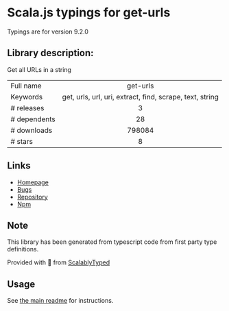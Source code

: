 
# Scala.js typings for get-urls

Typings are for version 9.2.0

## Library description:
Get all URLs in a string

|                    |                 |
| ------------------ | :-------------: |
| Full name          | get-urls |
| Keywords           | get, urls, url, uri, extract, find, scrape, text, string |
| # releases         | 3 |
| # dependents       | 28 |
| # downloads        | 798084 |
| # stars            | 8 |

## Links
- [Homepage](https://github.com/sindresorhus/get-urls#readme)
- [Bugs](https://github.com/sindresorhus/get-urls/issues)
- [Repository](https://github.com/sindresorhus/get-urls)
- [Npm](https://www.npmjs.com/package/get-urls)
    


## Note
This library has been generated from typescript code from first party type definitions.

Provided with :purple_heart: from [ScalablyTyped](https://github.com/oyvindberg/ScalablyTyped)

## Usage
See [the main readme](../../readme.md) for instructions.


